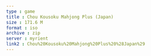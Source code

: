 ```yaml
---
type : game
title : Chou Kousoku Mahjong Plus (Japan)
size : 171.6 M
format : iso
archive : zip
server : myrient
link2 : Chou%20Kousoku%20Mahjong%20Plus%20%28Japan%29
---
```

